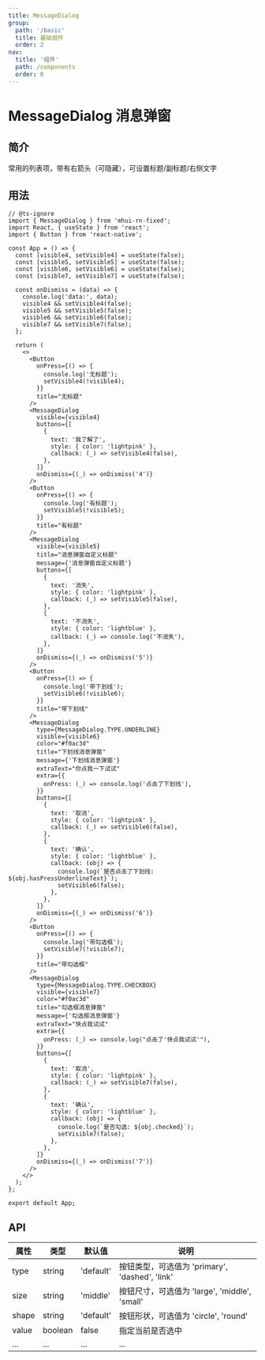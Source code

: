 ```yaml
---
title: MessageDialog
group:
  path: '/basic'
  title: 基础组件
  order: 2
nav:
  title: '组件'
  path: /components
  order: 0
---
```


# MessageDialog 消息弹窗

## 简介

常用的列表项，带有右箭头（可隐藏），可设置标题/副标题/右侧文字

## 用法

```tsx
// @ts-ignore
import { MessageDialog } from 'mhui-rn-fixed';
import React, { useState } from 'react';
import { Button } from 'react-native';

const App = () => {
  const [visible4, setVisible4] = useState(false);
  const [visible5, setVisible5] = useState(false);
  const [visible6, setVisible6] = useState(false);
  const [visible7, setVisible7] = useState(false);

  const onDismiss = (data) => {
    console.log('data:', data);
    visible4 && setVisible4(false);
    visible5 && setVisible5(false);
    visible6 && setVisible6(false);
    visible7 && setVisible7(false);
  };

  return (
    <>
      <Button
        onPress={() => {
          console.log('无标题');
          setVisible4(!visible4);
        }}
        title="无标题"
      />
      <MessageDialog
        visible={visible4}
        buttons={[
          {
            text: '我了解了',
            style: { color: 'lightpink' },
            callback: (_) => setVisible4(false),
          },
        ]}
        onDismiss={(_) => onDismiss('4')}
      />
      <Button
        onPress={() => {
          console.log('有标题');
          setVisible5(!visible5);
        }}
        title="有标题"
      />
      <MessageDialog
        visible={visible5}
        title="消息弹窗自定义标题"
        message={'消息弹窗自定义标题'}
        buttons={[
          {
            text: '消失',
            style: { color: 'lightpink' },
            callback: (_) => setVisible5(false),
          },
          {
            text: '不消失',
            style: { color: 'lightblue' },
            callback: (_) => console.log('不消失'),
          },
        ]}
        onDismiss={(_) => onDismiss('5')}
      />
      <Button
        onPress={() => {
          console.log('带下划线');
          setVisible6(!visible6);
        }}
        title="带下划线"
      />
      <MessageDialog
        type={MessageDialog.TYPE.UNDERLINE}
        visible={visible6}
        color="#f0ac3d"
        title="下划线消息弹窗"
        message={'下划线消息弹窗'}
        extraText="你点我一下试试"
        extra={{
          onPress: (_) => console.log('点击了下划线'),
        }}
        buttons={[
          {
            text: '取消',
            style: { color: 'lightpink' },
            callback: (_) => setVisible6(false),
          },
          {
            text: '确认',
            style: { color: 'lightblue' },
            callback: (obj) => {
              console.log(`是否点击了下划线: ${obj.hasPressUnderlineText}`);
              setVisible6(false);
            },
          },
        ]}
        onDismiss={(_) => onDismiss('6')}
      />
      <Button
        onPress={() => {
          console.log('带勾选框');
          setVisible7(!visible7);
        }}
        title="带勾选框"
      />
      <MessageDialog
        type={MessageDialog.TYPE.CHECKBOX}
        visible={visible7}
        color="#f0ac3d"
        title="勾选框消息弹窗"
        message={'勾选框消息弹窗'}
        extraText="快点我试试"
        extra={{
          onPress: (_) => console.log("点击了'快点我试试'"),
        }}
        buttons={[
          {
            text: '取消',
            style: { color: 'lightpink' },
            callback: (_) => setVisible7(false),
          },
          {
            text: '确认',
            style: { color: 'lightblue' },
            callback: (obj) => {
              console.log(`是否勾选: ${obj.checked}`);
              setVisible7(false);
            },
          },
        ]}
        onDismiss={(_) => onDismiss('7')}
      />
    </>
  );
};

export default App;
```

## API

| 属性  | 类型    | 默认值    | 说明                                           |
| ----- | ------- | --------- | ---------------------------------------------- |
| type  | string  | 'default' | 按钮类型，可选值为 'primary', 'dashed', 'link' |
| size  | string  | 'middle'  | 按钮尺寸，可选值为 'large', 'middle', 'small'  |
| shape | string  | 'default' | 按钮形状，可选值为 'circle', 'round'           |
| value | boolean | false     | 指定当前是否选中                               |
| ...   | ...     | ...       | ...                                            |
